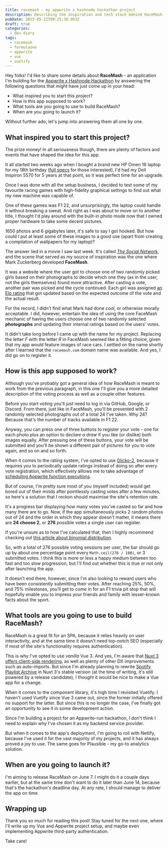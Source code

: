 ```yaml
---
title: racemash - my appwrite x hashnode hackathon project
description: Describing the inspiration and tech stack behind RaceMash and how it works.
pubDate: 2023-05-22T09:25:30.983Z
draft: true
categories:
  - dev diary
tags:
  - racemash
  - formulaone
  - appwrite
  - vue
  - vuetify
---
```


Hey folks! I'd like to share some details about **RaceMash** - an application I'm building for the [Appwrite x Hashnode Hackathon](https://hashnode.com/hackathons/appwrite) by answering the following questions that might have just come up in your head:

- What inspired you to start this project?
- How is this app supposed to work?
- What tools are you going to use to build RaceMash?
- When are you going to launch it?

Without further ado, let's jump into answering them all one by one.

## What inspired you to start this project?

The prize money! In all seriousness though, there are plenty of factors and events that have shaped the idea for this app.

It all started two weeks ago when I bought a brand new HP Omen 16 laptop for my 18th birthday ([full specs](https://support.hp.com/gb-en/document/c08017376) for those interested). I'd had my Dell Inspiron 5570 for 5 years at that point, so it was perfect time for an upgrade.

Once I was done with all the setup business, I decided to test some of my favourite racing games with high-fidelity graphical settings to find out what my new machine was capable of.

One of these games was F1 22, and unsurprisingly, the laptop could handle it without breaking a sweat. And right as I was about to move on to another title, I thought I'd play around with the built-in photo mode now that I owned proper hardware to take some decent pictures.

1650 photos and 6 gigabytes later, it's safe to say I got hooked. But how could I put at least some of these images to a good use (apart from creating a compilation of wallpapers for my laptop)?

The answer lied in a movie I saw last week. It's called _[The Social Network](https://www.imdb.com/title/tt1285016)_, and the scene that served as my source of inspiration was the one where Mark Zuckerberg developed **FaceMash**.

It was a website where the user got to choose one of two randomly picked girls based on their photographs to decide which one they (as in the user, not the girls themselves) found more attractive. After casting a vote, another pair was picked and the cycle continued. Each girl was assigned [an Elo rating](https://en.wikipedia.org/wiki/Elo_rating_system) that got updated based on the expected outcome of the vote and the actual result.

For the record, I didn't find what Mark had done _cool_, or otherwise morally acceptable. I did, however, entertain the idea of using the core FaceMash mechanic of having the users choose one of two randomly selected **photographs**  and updating their internal ratings based on the users' votes.

It didn't take long before I came up with the name for my project. Replacing the letter _F_ with the letter _R_ in FaceMash seemed like a fitting choice, given that my app would feature images of race cars. I settled on the name shortly after I learned that the `racemash.com` domain name was available. And yes, I did go on to register it.

## How is this app supposed to work?

Although you've probably got a general idea of how RaceMash is meant to work from the previous paragraph, in this one I'll give you a more detailed description of the voting process as well as a couple other features.

Before you start voting you'll just need to log in via GitHub, Google, or Discord. From there, just like in FaceMash, you'll be presented with 2 randomly selected photographs out of a total 24 I've taken. Why 24? Because that's the number of tracks available in F1 22.

Anyway, you can press one of three buttons to register your vote - one for each photo plus an option to _declare a draw_ if you like (or dislike) both images equally. After pressing one of these buttons, your vote will be submitted and you'll be shown a different pair of pictures for you to vote again, and so on and so forth.

When it comes to the rating system, I've opted to use [Glicko-2](http://www.glicko.net/glicko/glicko2.pdf), because it requires you to periodically update ratings instead of doing so after every vote registration, which effectively alllows me to take advantage of [scheduling Appwrite function executions](https://appwrite.io/docs/functions#scheduled-execution).

But of course, I'm pretty sure most of you (myself included) would get bored out of their minds after pointlessly casting votes after a few minutes, so here's a solution that I reckon should maximise the site's retention rate.

It's a progress bar displaying how many votes you've casted so far and how many there are to go. Now, if the app simultaneously picks 2 random photos out of 24 and the order in which they appear doesn't matter, it means there are **24 choose 2**, or **276** possible votes a single user can register.

If you're unsure as to how I've calculated that, then I highly recommend checking out [this article about binomial distribution](https://www.mathsisfun.com/data/binomial-distribution.html).

So, with a total of 276 possible voting sessions per user, the bar should go up by about one percentage point every `Math.ceil(276 / 100)`, or 3 submitted votes. I think this is more or less a happy medium between too fast and too slow progression, but I'll find out whether this is true or not only after launching the app.

It doesn't end there, however, since I'm also looking to reward users who have been consistently submitting their votes. After reaching 25%, 50%, and 75% milestones, you'll get to come in for an F1 trivia pit stop that will hopefully enable you to impress your friends and family with lesser-known facts about the sport.

## What tools are you going to use to build RaceMash?

RaceMash is a great fit for an SPA, because it relies heavily on user interactivity, and at the same time it doesn't need top-notch SEO (especially if most of the site's functionality requires authentication).

This is why I've opted to use _vanilla_ Vue 3. And yes, I'm aware that [Nuxt 3 offers client-side rendering](https://nuxt.com/docs/guide/concepts/rendering#client-side-rendering), as well as plenty of other DX improvements such as auto-imports. But since I'm already planning to rewrite [Spotify Playlist Archive](https://spotifyplaylistarchive.com) in Nuxt 3's stable version (at the time of writing, it's still powered by a release candidate), I thought it would be nice to make a Vue app for a change.

When it comes to the component library, it's high time I revisited Vuetify. I haven't used Vuetify since Vue 3 came out, since the former initially offered no support for the latter. But since this is no longer the case, I've finally got an opportunity to see it in some development action.

Since I'm building a project for an Appwrite-run hackathon, I don't think I need to explain why I've chosen it as my backend service provider.

But when it comes to the app's deployment, I'm going to roll with Netlify, because I've used it for the vast majority of my projects, and it has always proved a joy to use. The same goes for Plausible - my go-to analytics solution.

## When are you going to launch it?

I'm aiming to release RaceMash on June 7. I might do it a couple days earlier, but at the same time don't want to do it later than June 14, because that's the hackathon's deadline day. At any rate, I should manage to deliver the app on time.

## Wrapping up

Thank you so much for reading this post! Stay tuned for the next one, where I'll write up my Vue and Appwrite project setup, and maybe even implementing Appwrite third-party authentication.

Take care!
